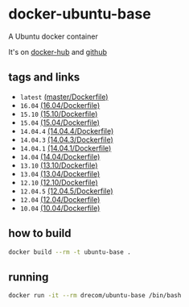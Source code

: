 # docker-ubuntu-base


A Ubuntu docker container

It's on [docker-hub](https://hub.docker.com/r/drecom/ubuntu-base/) and [github](https://github.com/drecom/docker-ubuntu-base/)

## tags and links
* `latest` [(master/Dockerfile)](https://github.com/drecom/docker-ubuntu-base/blob/master/Dockerfile)
* `16.04` [(16.04/Dockerfile)](https://github.com/drecom/docker-ubuntu-base/blob/16.04/Dockerfile)
* `15.10` [(15.10/Dockerfile)](https://github.com/drecom/docker-ubuntu-base/blob/15.10/Dockerfile)
* `15.04` [(15.04/Dockerfile)](https://github.com/drecom/docker-ubuntu-base/blob/15.04/Dockerfile)
* `14.04.4` [(14.04.4/Dockerfile)](https://github.com/drecom/docker-ubuntu-base/blob/14.04.4/Dockerfile)
* `14.04.3` [(14.04.3/Dockerfile)](https://github.com/drecom/docker-ubuntu-base/blob/14.04.3/Dockerfile)
* `14.04.1` [(14.04.1/Dockerfile)](https://github.com/drecom/docker-ubuntu-base/blob/14.04.1/Dockerfile)
* `14.04` [(14.04/Dockerfile)](https://github.com/drecom/docker-ubuntu-base/blob/14.04/Dockerfile)
* `13.10` [(13.10/Dockerfile)](https://github.com/drecom/docker-ubuntu-base/blob/13.10/Dockerfile)
* `13.04` [(13.04/Dockerfile)](https://github.com/drecom/docker-ubuntu-base/blob/13.04/Dockerfile)
* `12.10` [(12.10/Dockerfile)](https://github.com/drecom/docker-ubuntu-base/blob/12.10/Dockerfile)
* `12.04.5` [(12.04.5/Dockerfile)](https://github.com/drecom/docker-ubuntu-base/blob/12.04.5/Dockerfile)
* `12.04` [(12.04/Dockerfile)](https://github.com/drecom/docker-ubuntu-base/blob/12.04/Dockerfile)
* `10.04` [(10.04/Dockerfile)](https://github.com/drecom/docker-ubuntu-base/blob/10.04/Dockerfile)

## how to build

```sh
docker build --rm -t ubuntu-base .
```

## running

```sh
docker run -it --rm drecom/ubuntu-base /bin/bash
```

